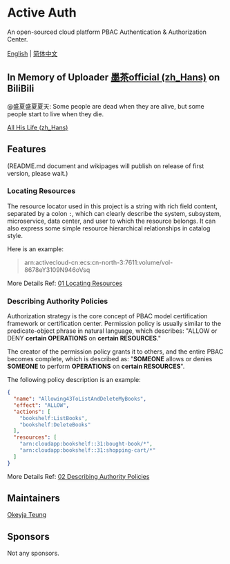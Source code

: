 # Active Auth

An open-sourced cloud platform PBAC Authentication & Authorization Center.

[English](documents/en/README.md) | [简体中文](documents/zh-Hans/README.md)

## In Memory of Uploader [墨茶official (zh_Hans)](https://space.bilibili.com/212535360) on BiliBili

@盛夏盛夏夏天: Some people are dead when they are alive, but some people start to live when they die.

[All His Life (zh_Hans)](https://www.bilibili.com/read/cv9396207?from=github.com/Okeyja/active-auth-iam-core)

## Features

(README.md document and wikipages will publish on release of first version, please wait.)

### Locating Resources

The resource locator used in this project is a string with rich field content, separated by a colon `:`, which can
clearly describe the system, subsystem, microservice, data center, and user to which the resource belongs. It can also
express some simple resource hierarchical relationships in catalog style.

Here is an example:

> arn:activecloud-cn:ecs:cn-north-3:7611:volume/vol-8678eY3109N946oVsq

More Details Ref: [01 Locating Resources](01-Locating-Resources.md)

### Describing Authority Policies

Authorization strategy is the core concept of PBAC model certification framework or certification center. Permission
policy is usually similar to the predicate-object phrase in natural language, which describes: "ALLOW or DENY **certain
OPERATIONS** on **certain RESOURCES**."

The creator of the permission policy grants it to others, and the entire PBAC becomes complete, which is described
as: "**SOMEONE** allows or denies **SOMEONE** to perform **OPERATIONS** on **certain RESOURCES**".

The following policy description is an example:

```json
{
  "name": "Allowing43ToListAndDeleteMyBooks",
  "effect": "ALLOW",
  "actions": [
    "bookshelf:ListBooks",
    "bookshelf:DeleteBooks"
  ],
  "resources": [
    "arn:cloudapp:bookshelf::31:bought-book/*",
    "arn:cloudapp:bookshelf::31:shopping-cart/*"
  ]
}
```

More Details Ref: [02 Describing Authority Policies](documents/en/02-Describing-Authority-Policies.md)

## Maintainers

[Okeyja Teung](https://github.com/Okeyja)

## Sponsors

Not any sponsors.